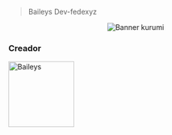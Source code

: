 > Baileys Dev-fedexyz

<div align="center">
  <img src="https://files.catbox.moe/c65bk7.jpg" alt="Banner kurumi" width="full">
</div>

### **Creador**
<a
href="https://github.com/dev-fedexyzz"><img src="https://github.com/dev-fedexyzz.png" width="130" height="130" alt="Baileys"/></a>

